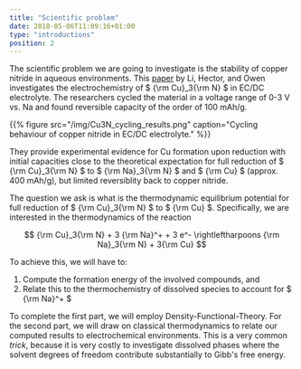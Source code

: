 ```yaml
---
title: "Scientific problem"
date: 2018-05-06T11:09:16+01:00
type: "introductions"
position: 2
---
```


The scientific problem we are going to investigate is the stability of copper nitride in aqueous environments. This [paper](/Cu3N_paper.pdf) by Li, Hector, and Owen investigates the electrochemistry of $ {\rm Cu}_3{\rm N} $ in EC/DC electrolyte. The researchers cycled the material in a voltage range of 0-3 V vs. Na and found reversible capacity of the order of 100 mAh/g.

{{% figure src="/img/Cu3N_cycling_results.png" caption="Cycling behaviour of copper nitride in EC/DC electrolyte." %}}

They provide experimental evidence for Cu formation upon reduction with initial capacities close to the theoretical expectation for full reduction of $ {\rm Cu}_3{\rm N} $ to $ {\rm Na}_3{\rm N} $ and $ {\rm Cu} $ (approx. 400 mAh/g), but limited reversiblity back to copper nitride.

The question we ask is what is the thermodynamic equilibrium potential for full reduction of $ {\rm Cu}_3{\rm N} $ to $ {\rm Cu} $. Specifically, we are interested in the thermodynamics of the reaction

$$
{\rm Cu}_3{\rm N} + 3 {\rm Na}^+ + 3 e^- \rightleftharpoons {\rm Na}_3{\rm N} + 3{\rm Cu}
$$

To achieve this, we will have to:

1. Compute the formation energy of the involved compounds, and
2. Relate this to the thermochemistry of dissolved species to account for $ {\rm Na}^+ $

To complete the first part, we will employ Density-Functional-Theory. For the second part, we will draw on classical thermodynamics to relate our computed results to electrochemical environments. This is a very common *trick*, because it is very costly to investigate dissolved phases where the solvent degrees of freedom contribute substantially to Gibb's free energy.
